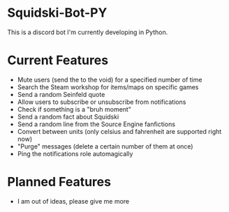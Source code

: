 # Squidski-Bot-PY

This is a discord bot I'm currently developing in Python.

# Current Features
* Mute users (send the to the void) for a specified number of time
* Search the Steam workshop for items/maps on specific games
* Send a random Seinfeld quote
* Allow users to subscribe or unsubscribe from notifications
* Check if something is a "bruh moment"
* Send a random fact about Squidski
* Send a random line from the Source Engine fanfictions
* Convert between units (only celsius and fahrenheit are supported right now)
* "Purge" messages (delete a certain number of them at once)
* Ping the notifications role automagically

# Planned Features
* I am out of ideas, please give me more

